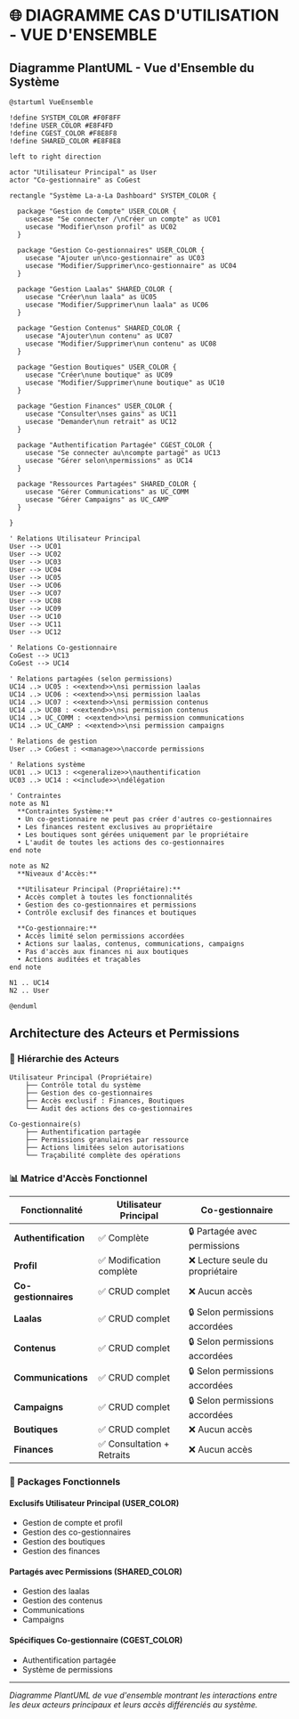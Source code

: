 # 🌐 DIAGRAMME CAS D'UTILISATION - VUE D'ENSEMBLE

## Diagramme PlantUML - Vue d'Ensemble du Système

```plantuml
@startuml VueEnsemble

!define SYSTEM_COLOR #F0F8FF
!define USER_COLOR #E8F4FD
!define CGEST_COLOR #F8E8F8
!define SHARED_COLOR #E8F8E8

left to right direction

actor "Utilisateur Principal" as User
actor "Co-gestionnaire" as CoGest

rectangle "Système La-a-La Dashboard" SYSTEM_COLOR {

  package "Gestion de Compte" USER_COLOR {
    usecase "Se connecter /\nCréer un compte" as UC01
    usecase "Modifier\nson profil" as UC02
  }

  package "Gestion Co-gestionnaires" USER_COLOR {
    usecase "Ajouter un\nco-gestionnaire" as UC03
    usecase "Modifier/Supprimer\nco-gestionnaire" as UC04
  }

  package "Gestion Laalas" SHARED_COLOR {
    usecase "Créer\nun laala" as UC05
    usecase "Modifier/Supprimer\nun laala" as UC06
  }

  package "Gestion Contenus" SHARED_COLOR {
    usecase "Ajouter\nun contenu" as UC07
    usecase "Modifier/Supprimer\nun contenu" as UC08
  }

  package "Gestion Boutiques" USER_COLOR {
    usecase "Créer\nune boutique" as UC09
    usecase "Modifier/Supprimer\nune boutique" as UC10
  }

  package "Gestion Finances" USER_COLOR {
    usecase "Consulter\nses gains" as UC11
    usecase "Demander\nun retrait" as UC12
  }

  package "Authentification Partagée" CGEST_COLOR {
    usecase "Se connecter au\ncompte partagé" as UC13
    usecase "Gérer selon\npermissions" as UC14
  }

  package "Ressources Partagées" SHARED_COLOR {
    usecase "Gérer Communications" as UC_COMM
    usecase "Gérer Campaigns" as UC_CAMP
  }

}

' Relations Utilisateur Principal
User --> UC01
User --> UC02
User --> UC03
User --> UC04
User --> UC05
User --> UC06
User --> UC07
User --> UC08
User --> UC09
User --> UC10
User --> UC11
User --> UC12

' Relations Co-gestionnaire
CoGest --> UC13
CoGest --> UC14

' Relations partagées (selon permissions)
UC14 ..> UC05 : <<extend>>\nsi permission laalas
UC14 ..> UC06 : <<extend>>\nsi permission laalas
UC14 ..> UC07 : <<extend>>\nsi permission contenus
UC14 ..> UC08 : <<extend>>\nsi permission contenus
UC14 ..> UC_COMM : <<extend>>\nsi permission communications
UC14 ..> UC_CAMP : <<extend>>\nsi permission campaigns

' Relations de gestion
User ..> CoGest : <<manage>>\naccorde permissions

' Relations système
UC01 ..> UC13 : <<generalize>>\nauthentification
UC03 ..> UC14 : <<include>>\ndélégation

' Contraintes
note as N1
  **Contraintes Système:**
  • Un co-gestionnaire ne peut pas créer d'autres co-gestionnaires
  • Les finances restent exclusives au propriétaire  
  • Les boutiques sont gérées uniquement par le propriétaire
  • L'audit de toutes les actions des co-gestionnaires
end note

note as N2
  **Niveaux d'Accès:**
  
  **Utilisateur Principal (Propriétaire):**
  • Accès complet à toutes les fonctionnalités
  • Gestion des co-gestionnaires et permissions
  • Contrôle exclusif des finances et boutiques
  
  **Co-gestionnaire:**
  • Accès limité selon permissions accordées
  • Actions sur laalas, contenus, communications, campaigns
  • Pas d'accès aux finances ni aux boutiques
  • Actions auditées et traçables
end note

N1 .. UC14
N2 .. User

@enduml
```

## Architecture des Acteurs et Permissions

### **🔐 Hiérarchie des Acteurs**

```
Utilisateur Principal (Propriétaire)
    ├── Contrôle total du système
    ├── Gestion des co-gestionnaires  
    ├── Accès exclusif : Finances, Boutiques
    └── Audit des actions des co-gestionnaires
    
Co-gestionnaire(s)
    ├── Authentification partagée
    ├── Permissions granulaires par ressource
    ├── Actions limitées selon autorisations
    └── Traçabilité complète des opérations
```

### **📊 Matrice d'Accès Fonctionnel**

| Fonctionnalité | Utilisateur Principal | Co-gestionnaire |
|----------------|----------------------|-----------------|
| **Authentification** | ✅ Complète | 🔒 Partagée avec permissions |
| **Profil** | ✅ Modification complète | ❌ Lecture seule du propriétaire |
| **Co-gestionnaires** | ✅ CRUD complet | ❌ Aucun accès |
| **Laalas** | ✅ CRUD complet | 🔒 Selon permissions accordées |
| **Contenus** | ✅ CRUD complet | 🔒 Selon permissions accordées |
| **Communications** | ✅ CRUD complet | 🔒 Selon permissions accordées |
| **Campaigns** | ✅ CRUD complet | 🔒 Selon permissions accordées |
| **Boutiques** | ✅ CRUD complet | ❌ Aucun accès |
| **Finances** | ✅ Consultation + Retraits | ❌ Aucun accès |

### **🎯 Packages Fonctionnels**

#### **Exclusifs Utilisateur Principal (USER_COLOR)**
- Gestion de compte et profil
- Gestion des co-gestionnaires
- Gestion des boutiques
- Gestion des finances

#### **Partagés avec Permissions (SHARED_COLOR)**
- Gestion des laalas
- Gestion des contenus
- Communications
- Campaigns

#### **Spécifiques Co-gestionnaire (CGEST_COLOR)**
- Authentification partagée
- Système de permissions

---

*Diagramme PlantUML de vue d'ensemble montrant les interactions entre les deux acteurs principaux et leurs accès différenciés au système.*

